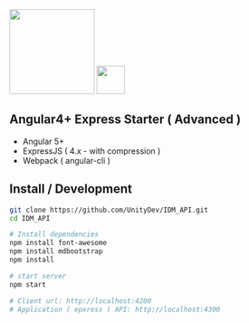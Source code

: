 <img width="150" src="https://i.cloudup.com/zfY6lL7eFa-3000x3000.png" />
<img width="50" src="https://angular.io/assets/images/logos/angular/angular.svg" />

## Angular4+ Express Starter ( Advanced )

- Angular 5+
- ExpressJS ( 4.x - with compression )
- Webpack ( angular-cli )

## Install / Development

```bash
git clone https://github.com/UnityDev/IDM_API.git
cd IDM_API

# Install dependencies
npm install font-awesome
npm install mdbootstrap
npm install

# start server
npm start

# Client url: http://localhost:4200
# Application ( epxress ) API: http://localhost:4300
```
